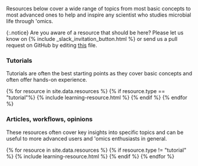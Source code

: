 Resources below cover a wide range of topics from most basic concepts to most advanced ones to help and inspire any scientist who studies microbial life through 'omics.

{:.notice}
Are you aware of a resource that should be here? Please let us know on {% include _slack_invitation_button.html %} or send us a pull request on GitHub by editing [this](https://github.com/merenlab/anvio.org/blob/main/_data/resources.yaml) file.

### Tutorials

Tutorials are often the best starting points as they cover basic concepts and often offer hands-on experience.

{% for resource in site.data.resources %}
{% if resource.type == "tutorial"%}
{% include learning-resource.html %}
{% endif %}
{% endfor %}

### Articles, workflows, opinions

These resources often cover key insights into specific topics and can be useful to more advanced users and 'omics enthusiasts in general.

{% for resource in site.data.resources %}
{% if resource.type != "tutorial" %}
{% include learning-resource.html %}
{% endif %}
{% endfor %}
